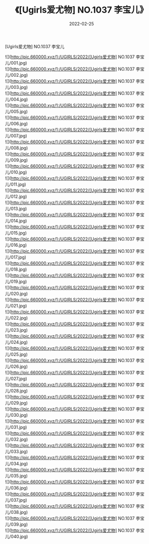 ﻿---
layout: post
title:  《[Ugirls爱尤物] NO.1037 李宝儿》
date:   2022-02-25
img: http://pic.660000.xyz/1:/UGIRLS/2022/[Ugirls爱尤物] NO.1037 李宝儿/000.jpg
categories: [美女, 清纯, 唯美]
---

[Ugirls爱尤物] NO.1037 李宝儿

 ![](http://pic.660000.xyz/1:/UGIRLS/2022/[Ugirls爱尤物] NO.1037 李宝儿/001.jpg) <br>![](http://pic.660000.xyz/1:/UGIRLS/2022/[Ugirls爱尤物] NO.1037 李宝儿/002.jpg) <br>![](http://pic.660000.xyz/1:/UGIRLS/2022/[Ugirls爱尤物] NO.1037 李宝儿/003.jpg) <br>![](http://pic.660000.xyz/1:/UGIRLS/2022/[Ugirls爱尤物] NO.1037 李宝儿/004.jpg) <br>![](http://pic.660000.xyz/1:/UGIRLS/2022/[Ugirls爱尤物] NO.1037 李宝儿/005.jpg) <br>![](http://pic.660000.xyz/1:/UGIRLS/2022/[Ugirls爱尤物] NO.1037 李宝儿/006.jpg) <br>![](http://pic.660000.xyz/1:/UGIRLS/2022/[Ugirls爱尤物] NO.1037 李宝儿/007.jpg) <br>![](http://pic.660000.xyz/1:/UGIRLS/2022/[Ugirls爱尤物] NO.1037 李宝儿/008.jpg) <br>![](http://pic.660000.xyz/1:/UGIRLS/2022/[Ugirls爱尤物] NO.1037 李宝儿/009.jpg) <br>![](http://pic.660000.xyz/1:/UGIRLS/2022/[Ugirls爱尤物] NO.1037 李宝儿/010.jpg) <br>![](http://pic.660000.xyz/1:/UGIRLS/2022/[Ugirls爱尤物] NO.1037 李宝儿/011.jpg) <br>![](http://pic.660000.xyz/1:/UGIRLS/2022/[Ugirls爱尤物] NO.1037 李宝儿/012.jpg) <br>![](http://pic.660000.xyz/1:/UGIRLS/2022/[Ugirls爱尤物] NO.1037 李宝儿/013.jpg) <br>![](http://pic.660000.xyz/1:/UGIRLS/2022/[Ugirls爱尤物] NO.1037 李宝儿/014.jpg) <br>![](http://pic.660000.xyz/1:/UGIRLS/2022/[Ugirls爱尤物] NO.1037 李宝儿/015.jpg) <br>![](http://pic.660000.xyz/1:/UGIRLS/2022/[Ugirls爱尤物] NO.1037 李宝儿/016.jpg) <br>![](http://pic.660000.xyz/1:/UGIRLS/2022/[Ugirls爱尤物] NO.1037 李宝儿/017.jpg) <br>![](http://pic.660000.xyz/1:/UGIRLS/2022/[Ugirls爱尤物] NO.1037 李宝儿/018.jpg) <br>![](http://pic.660000.xyz/1:/UGIRLS/2022/[Ugirls爱尤物] NO.1037 李宝儿/019.jpg) <br>![](http://pic.660000.xyz/1:/UGIRLS/2022/[Ugirls爱尤物] NO.1037 李宝儿/020.jpg) <br>![](http://pic.660000.xyz/1:/UGIRLS/2022/[Ugirls爱尤物] NO.1037 李宝儿/021.jpg) <br>![](http://pic.660000.xyz/1:/UGIRLS/2022/[Ugirls爱尤物] NO.1037 李宝儿/022.jpg) <br>![](http://pic.660000.xyz/1:/UGIRLS/2022/[Ugirls爱尤物] NO.1037 李宝儿/023.jpg) <br>![](http://pic.660000.xyz/1:/UGIRLS/2022/[Ugirls爱尤物] NO.1037 李宝儿/024.jpg) <br>![](http://pic.660000.xyz/1:/UGIRLS/2022/[Ugirls爱尤物] NO.1037 李宝儿/025.jpg) <br>![](http://pic.660000.xyz/1:/UGIRLS/2022/[Ugirls爱尤物] NO.1037 李宝儿/026.jpg) <br>![](http://pic.660000.xyz/1:/UGIRLS/2022/[Ugirls爱尤物] NO.1037 李宝儿/027.jpg) <br>![](http://pic.660000.xyz/1:/UGIRLS/2022/[Ugirls爱尤物] NO.1037 李宝儿/028.jpg) <br>![](http://pic.660000.xyz/1:/UGIRLS/2022/[Ugirls爱尤物] NO.1037 李宝儿/029.jpg) <br>![](http://pic.660000.xyz/1:/UGIRLS/2022/[Ugirls爱尤物] NO.1037 李宝儿/030.jpg) <br>![](http://pic.660000.xyz/1:/UGIRLS/2022/[Ugirls爱尤物] NO.1037 李宝儿/031.jpg) <br>![](http://pic.660000.xyz/1:/UGIRLS/2022/[Ugirls爱尤物] NO.1037 李宝儿/032.jpg) <br>![](http://pic.660000.xyz/1:/UGIRLS/2022/[Ugirls爱尤物] NO.1037 李宝儿/033.jpg) <br>![](http://pic.660000.xyz/1:/UGIRLS/2022/[Ugirls爱尤物] NO.1037 李宝儿/034.jpg) <br>![](http://pic.660000.xyz/1:/UGIRLS/2022/[Ugirls爱尤物] NO.1037 李宝儿/035.jpg) <br>![](http://pic.660000.xyz/1:/UGIRLS/2022/[Ugirls爱尤物] NO.1037 李宝儿/036.jpg) <br>![](http://pic.660000.xyz/1:/UGIRLS/2022/[Ugirls爱尤物] NO.1037 李宝儿/037.jpg) <br>![](http://pic.660000.xyz/1:/UGIRLS/2022/[Ugirls爱尤物] NO.1037 李宝儿/038.jpg) <br>![](http://pic.660000.xyz/1:/UGIRLS/2022/[Ugirls爱尤物] NO.1037 李宝儿/039.jpg) <br>![](http://pic.660000.xyz/1:/UGIRLS/2022/[Ugirls爱尤物] NO.1037 李宝儿/040.jpg) <br>